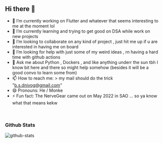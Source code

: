 <h2>Hi there 👋</h2>

- 🔭 I’m currently working on Flutter and whatever that seems interesting to me at the moment lol
- 🌱 I’m currently learning and trying to get good on DSA while work on new projects
- 👯 I’m looking to collaborate on any kind of project , just hit me up if u are interested in having me on board
- 🤔 I’m looking for help with just some of my weird ideas , rn having a hard time with github actions
- 💬 Ask me about Python , Dockers , and like anything underr the sun tbh I know bit here and there so might help somehow (besides it will be a good convo to learn some from)
- 📫 How to reach me: > my mail should do the trick "b.s.dnivog@gmail.com"
- 😄 Pronouns: He / Monke
- ⚡ Fun fact: The NerveGear came out on May 2022 in SAO ... so ya know what that means kekw

<br>

<h3>Github Stats</h3>
  <img src=https://github-readme-stats.vercel.app/api?username=Govind-S-B&count_private=true&include_all_commits=true&show_icons=true&theme=dark alt=github-stats>
